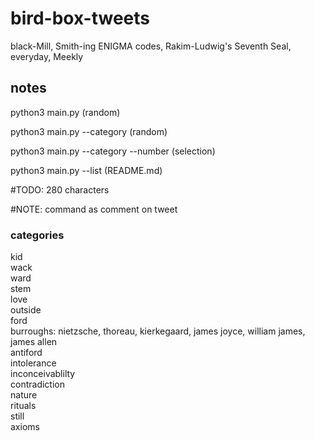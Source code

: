# bird-box-tweets
black-Mill, Smith-ing ENIGMA codes, Rakim-Ludwig's Seventh Seal, everyday, Meekly

## notes
python3 main.py (random)

python3 main.py --category (random)

python3 main.py --category --number (selection)

python3 main.py --list (README.md)

#TODO: 280 characters

#NOTE: command as comment on tweet

### categories

kid  
wack  
ward  
stem  
love  
outside  
ford  
burroughs: nietzsche, thoreau, kierkegaard, james joyce, william james, james allen  
antiford  
intolerance  
inconceivablilty  
contradiction  
nature  
rituals  
still  
axioms  
